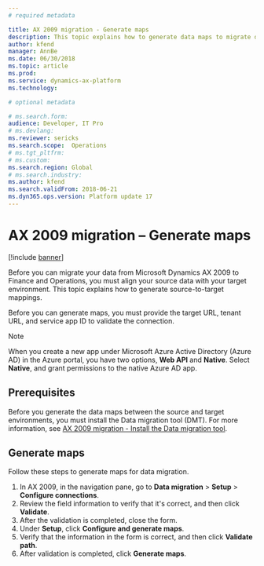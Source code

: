 ```yaml
---
# required metadata

title: AX 2009 migration - Generate maps 
description: This topic explains how to generate data maps to migrate data from Microsoft Dynamics AX 2009 to Finance and Operations.
author: kfend
manager: AnnBe
ms.date: 06/30/2018
ms.topic: article
ms.prod: 
ms.service: dynamics-ax-platform
ms.technology: 

# optional metadata

# ms.search.form:  
audience: Developer, IT Pro
# ms.devlang: 
ms.reviewer: sericks
ms.search.scope:  Operations
# ms.tgt_pltfrm: 
# ms.custom: 
ms.search.region: Global
# ms.search.industry:
ms.author: kfend
ms.search.validFrom: 2018-06-21
ms.dyn365.ops.version: Platform update 17
---
```


# AX 2009 migration – Generate maps

[!include [banner](../includes/banner.md)]

Before you can migrate your data from Microsoft Dynamics AX 2009 to Finance and Operations, you must align your source data with your target environment. This topic explains how to generate source-to-target mappings.

Before you can generate maps, you must provide the target URL, tenant URL, and service app ID to validate the connection.

> [!NOTE]
> When you create a new app under Microsoft Azure Active Directory (Azure AD) in the Azure portal, you have two options, **Web API** and **Native**. Select **Native**, and grant permissions to the native Azure AD app.

## Prerequisites
Before you generate the data maps between the source and target environments, you must install the Data migration tool (DMT). For more information, see [AX 2009 migration - Install the Data migration tool](install-dmt.md).

## Generate maps
Follow these steps to generate maps for data migration.

1. In AX 2009, in the navigation pane, go to **Data migration** \> **Setup** \> **Configure connections**.
2. Review the field information to verify that it's correct, and then click **Validate**.
3. After the validation is completed, close the form.
4. Under **Setup**, click **Configure and generate maps**.
5. Verify that the information in the form is correct, and then click **Validate path**.
6. After validation is completed, click **Generate maps**.
